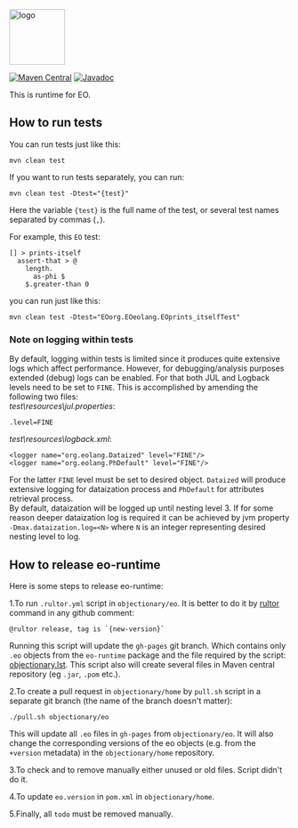 <img alt="logo" src="https://www.objectionary.com/cactus.svg" height="100px" />

[![Maven Central](https://img.shields.io/maven-central/v/org.eolang/eo-runtime.svg)](https://maven-badges.herokuapp.com/maven-central/org.eolang/eo-runtime)
[![Javadoc](http://www.javadoc.io/badge/org.eolang/eo-runtime.svg)](http://www.javadoc.io/doc/org.eolang/eo-runtime)

This is runtime for EO.

## How to run tests
You can run tests just like this:
```
mvn clean test
```

If you want to run tests separately, you can run:
```
mvn clean test -Dtest="{test}"
```
Here the variable `{test}` is the full name of the test, or several test names separated by commas (`,`). 

For example, this `EO` test:
```
[] > prints-itself
  assert-that > @
    length.
      as-phi $
    $.greater-than 0
```

you can run just like this:
```
mvn clean test -Dtest="EOorg.EOeolang.EOprints_itselfTest"
```

### Note on logging within tests

By default, logging within tests is limited since it
produces quite extensive logs which affect performance.
However, for debugging/analysis purposes extended (debug) logs can be enabled.
For that both JUL and Logback levels need to be set to `FINE`. This is 
accomplished by amending the following two files:  
_test\resources\jul.properties_:
```
.level=FINE
```
_test\resources\logback.xml_:
```
<logger name="org.eolang.Dataized" level="FINE"/>
<logger name="org.eolang.PhDefault" level="FINE"/>
```
For the latter `FINE` level must be set to desired object. `Dataized` will
produce extensive logging for dataization process and `PhDefault` for 
attributes retrieval process.  
By default, dataization will be logged up until nesting level 3.
If for some reason deeper dataization log is required it can be
achieved by jvm property `-Dmax.dataization.log=<N>`
where `N` is an integer representing desired nesting level to log.

## How to release eo-runtime

Here is some steps to release eo-runtime:

1.To run `.rultor.yml` script in `objectionary/eo`. It is better to do it by [rultor](https://www.yegor256.com/2014/07/24/rultor-automated-merging.html) command in any github comment:
   ```
   @rultor release, tag is `{new-version}`
   ```
   Running this script will update the `gh-pages` git branch. Which contains only `.eo` objects from the `eo-runtime` package and the file required by the script: [objectionary.lst](https://github.com/objectionary/eo/blob/gh-pages/objectionary.lst).
   This script also will create several files in Maven central repository (eg `.jar`, `.pom` etc.).

2.To create a pull request in `objectionary/home` by `pull.sh` script in a separate git branch (the name of the branch doesn't matter):
   ```shell
   ./pull.sh objectionary/eo
   ```
   This will update all `.eo` files in `gh-pages` from `objectionary/eo`. It will also change the corresponding versions of the eo objects (e.g. from the `+version` metadata) in the `objectionary/home` repository.

3.To check and to remove manually either unused or old files. Script didn't do it.

4.To update `eo.version` in `pom.xml` in `objectionary/home`.

5.Finally, all `todo` must be removed manually.